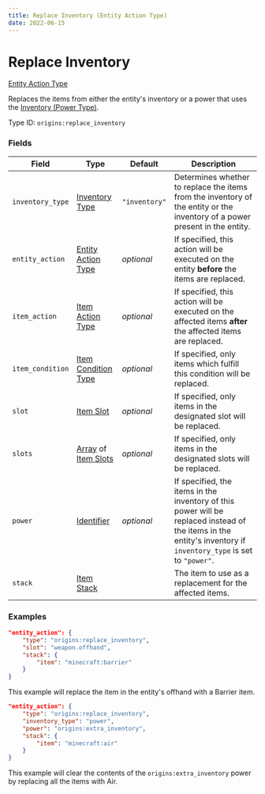```yaml
---
title: Replace Inventory (Entity Action Type)
date: 2022-06-15
---
```


#   Replace Inventory

[Entity Action Type](../entity_action_types.md)

Replaces the items from either the entity's inventory or a power that uses the [Inventory (Power Type)](../power_types/inventory.md).

Type ID: `origins:replace_inventory`


### Fields

Field | Type | Default | Description
------|------|---------|------------
`inventory_type` | [Inventory Type](../../misc/extras/inventory_type.md) | `"inventory"` | Determines whether to replace the items from the inventory of the entity or the inventory of a power present in the entity.
`entity_action` | [Entity Action Type](../entity_action_types.md) | _optional_ | If specified, this action will be executed on the entity **before** the items are replaced.
`item_action` | [Item Action Type](../item_action_types.md) | _optional_ | If specified, this action will be executed on the affected items **after** the affected items are replaced.
`item_condition` | [Item Condition Type](../item_condition_types.md) | _optional_ | If specified, only items which fulfill this condition will be replaced.
`slot` | [Item Slot](../data_types/item_slot.md) | _optional_ | If specified, only items in the designated slot will be replaced.
`slots` | [Array](../data_types/array.md) of [Item Slots](../data_types/item_slot.md) | _optional_ | If specified, only items in the designated slots will be replaced.
`power` | [Identifier](../data_types/identifier.md) | _optional_ | If specified, the items in the inventory of this power will be replaced instead of the items in the entity's inventory if `inventory_type` is set to `"power"`.
`stack` | [Item Stack](../data_types/item_stack.md) | | The item to use as a replacement for the affected items.


### Examples

```json
"entity_action": {
    "type": "origins:replace_inventory",
    "slot": "weapon.offhand",
    "stack": {
        "item": "minecraft:barrier"
    }
}
```

This example will replace the item in the entity's offhand with a Barrier item.
<br>

```json
"entity_action": {
    "type": "origins:replace_inventory",
    "inventory_type": "power",
    "power": "origins:extra_inventory",
    "stack": {
        "item": "minecraft:air"
    }
}
```

This example will clear the contents of the `origins:extra_inventory` power by replacing all the items with Air.

